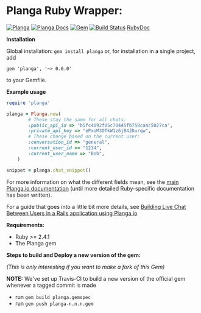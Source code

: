 Planga Ruby Wrapper:
====================

[![Planga](https://img.shields.io/badge/%F0%9F%98%8E%20planga-chat-ff00ff.svg)](http://www.planga.io/)
[![Planga Docs](https://img.shields.io/badge/planga-docs-lightgrey.svg)](http://www.planga.io/docs)
[![Gem](https://img.shields.io/gem/v/planga.svg)](https://rubygems.org/gems/planga)
[![Build Status](https://travis-ci.org/ResiliaDev/planga-ruby.svg?branch=master)](https://travis-ci.org/ResiliaDev/planga-ruby)
[RubyDoc](https://www.rubydoc.info/github/ResiliaDev/planga-ruby/master)

**Installation**

Global installation:
`gem install planga`
or, for installation in a single project, add
```
gem 'planga', '~> 0.6.0'
```
to your Gemfile.

**Example usage**

```ruby
require 'planga'

planga = Planga.new(
        # These stay the same for all chats:
        :public_api_id => "b5fc4092f05c70445fb758caac5027ca",
        :private_api_key => "ePxoM3OTkW1z6j84JDurqw",
        # These change based on the current user:
        :conversation_id => "general",
        :current_user_id => "1234",
        :current_user_name => "Bob",
    )

snippet = planga.chat_snippet()
```

For more information on what the different fields mean, see the [main Planga.io documentation](https://planga.io/docs) (until more detailed Ruby-specific documentation has been written).

For a guide that goes into a little bit more details, see [Building Live Chat Between Users in a Rails application using Planga.io](https://medium.com/@renevanpelt/building-live-chat-between-users-in-a-rails-application-91bc3a33b545)


**Requirements:**

* Ruby >= 2.4.1
* The Planga gem



**Steps to build and Deploy a new version of the gem:**

_(This is only interesting if you want to make a fork of this Gem)_

**NOTE:** We've set up Travis-CI to build a new version of the official gem whenever a tagged commit is made

* run `gem build planga.gemspec`
* run `gem push planga-n.n.n.gem`
